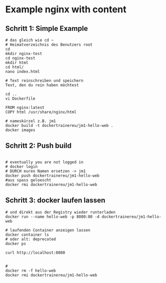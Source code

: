 # Example nginx with content

## Schritt 1: Simple Example 

```
# das gleich wie cd ~
# Heimatverzeichnis des Benutzers root 
cd
mkdir nginx-test
cd nginx-test
mkdir html
cd html/
nano index.html
```

```
# Text reinschreiben und speichern 
Text, den du rein haben möchtest 
```

```
cd ..
vi Dockerfile 

FROM nginx:latest
COPY html /usr/share/nginx/html

# nameskürzel z.B. jm1 
docker build -t dockertrainereu/jm1-hello-web . 
docker images

```


## Schritt 2: Push build 

```

# eventually you are not logged in 
# docker login 
# DURCH euren Namen ersetzen -> jm1 
docker push dockertrainereu/jm1-hello-web 
#aus spass geloescht
docker rmi dockertrainereu/jm1-hello-web

```

## Schritt 3: docker laufen lassen

```
# und direkt aus der Registry wieder runterladen 
docker run --name hello-web -p 8080:80 -d dockertrainereu/jm1-hello-web

# laufenden Container anzeigen lassen
docker container ls 
# oder alt: deprecated 
docker ps 

curl http://localhost:8080 


# 
docker rm -f hello-web 
docker rmi dockertrainereu/jm1-hello-web 

```
